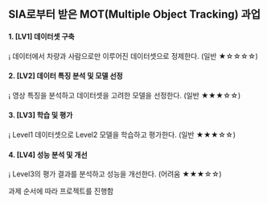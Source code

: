 ## SIA로부터 받은 MOT(Multiple Object Tracking) 과업
#### 1. [LV1] 데이터셋 구축
  ¡ 데이터에서 차량과 사람으로만 이루어진 데이터셋으로 정제한다. (일반 ★☆☆☆☆)

#### 2. [LV2] 데이터 특징 분석 및 모델 선정
  ¡ 영상 특징을 분석하고 데이터셋을 고려한 모델을 선정한다. (일반 ★★★☆☆)

#### 3. [LV3] 학습 및 평가
  ¡ Level1 데이터셋으로 Level2 모델을 학습하고 평가한다. (일반 ★★★☆☆)

#### 4. [LV4] 성능 분석 및 개선
  ¡ Level3의 평가 결과를 분석하고 성능을 개선한다. (어려움 ★★★☆☆)

과제 순서에 따라 프로젝트를 진행함
